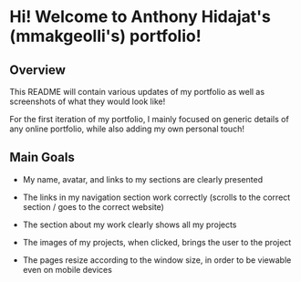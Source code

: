# Hi! Welcome to Anthony Hidajat's (mmakgeolli's) portfolio!

## Overview

This README will contain various updates of my portfolio as well as screenshots of what they would look like!

For the first iteration of my portfolio, I mainly focused on generic details of any online portfolio, while also adding my own personal touch!

## Main Goals

- My name, avatar, and links to my sections are clearly presented

- The links in my navigation section work correctly (scrolls to the correct section / goes to the correct website)

- The section about my work clearly shows all my projects

- The images of my projects, when clicked, brings the user to the project

- The pages resize according to the window size, in order to be viewable even on mobile devices
